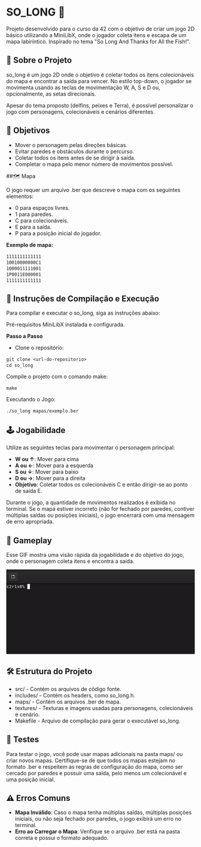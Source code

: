 # SO_LONG 🐬

Projeto desenvolvido para o curso da 42 com o objetivo de criar um jogo 2D básico utilizando a MiniLibX, onde o jogador coleta itens e escapa de um mapa labiríntico. Inspirado no tema "So Long And Thanks for All the Fish!".

## 🧩 Sobre o Projeto

so_long é um jogo 2D onde o objetivo é coletar todos os itens colecionáveis do mapa e encontrar a saída para vencer. No estilo top-down, o jogador se movimenta usando as teclas de movimentação W, A, S e D ou, opcionalmente, as setas direcionais.

Apesar do tema proposto (delfins, peixes e Terra), é possível personalizar o jogo com personagens, colecionáveis e cenários diferentes.

## 🎯 Objetivos

- Mover o personagem pelas direções básicas.
- Evitar paredes e obstáculos durante o percurso.
- Coletar todos os itens antes de se dirigir à saída.
- Completar o mapa pelo menor número de movimentos possível.

##🗺️ Mapa

O jogo requer um arquivo .ber que descreve o mapa com os seguintes elementos:

- 0 para espaços livres.
- 1 para paredes.
- C para colecionáveis.
- E para a saída.
- P para a posição inicial do jogador.

**Exemplo de mapa:**

```
1111111111111
10010000000C1
1000011111001
1P0011E000001
1111111111111
```

## 🚀 Instruções de Compilação e Execução

Para compilar e executar o so_long, siga as instruções abaixo:

Pré-requisitos
MiniLibX instalada e configurada.

**Passo a Passo**

- Clone o repositório:
```
git clone <url-do-repositorio>
cd so_long
```

Compile o projeto com o comando make:
```
make
```

Executando o Jogo:
```
./so_long mapas/exemplo.ber
```

## 🕹️ Jogabilidade

Utilize as seguintes teclas para movimentar o personagem principal:

- **W ou ↑**: Mover para cima
- **A ou ←**: Mover para a esquerda
- **S ou ↓**: Mover para baixo
- **D ou →**: Mover para a direita
- **Objetivo**: Coletar todos os colecionáveis C e então dirigir-se ao ponto de saída E.

Durante o jogo, a quantidade de movimentos realizados é exibida no terminal. Se o mapa estiver incorreto (não for fechado por paredes, contiver múltiplas saídas ou posições iniciais), o jogo encerrará com uma mensagem de erro apropriada.

## 📸 Gameplay

Esse GIF mostra uma visão rápida da jogabilidade e do objetivo do jogo, onde o personagem coleta itens e encontra a saída.

![](./assets/so_long.gif)

## 🛠️ Estrutura do Projeto

- src/ - Contém os arquivos de código fonte.
- includes/ - Contém os headers, como so_long.h.
- maps/ - Contém os arquivos .ber de mapa.
- textures/ - Texturas e imagens usadas para personagens, colecionáveis e cenário.
- Makefile - Arquivo de compilação para gerar o executável so_long.

## 🧪 Testes
Para testar o jogo, você pode usar mapas adicionais na pasta maps/ ou criar novos mapas. Certifique-se de que todos os mapas estejam no formato .ber e respeitem as regras de configuração do mapa, como ser cercado por paredes e possuir uma saída, pelo menos um colecionável e uma posição inicial.

## ⚠️ Erros Comuns

- **Mapa Inválido**: Caso o mapa tenha múltiplas saídas, múltiplas posições iniciais, ou não seja fechado por paredes, o jogo exibirá um erro no terminal.
- **Erro ao Carregar o Mapa**: Verifique se o arquivo .ber está na pasta correta e possui o formato adequado.

